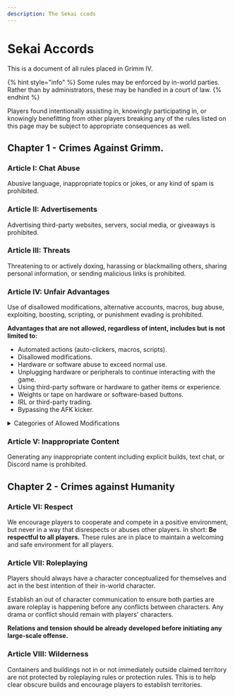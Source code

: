 ```yaml
---
description: The Sekai ccods
---
```


# Sekai Accords

This is a document of all rules placed in Grimm IV.

{% hint style="info" %}
Some rules may be enforced by in-world parties. Rather than by administrators, these may be handled in a court of law.
{% endhint %}

Players found intentionally assisting in, knowingly participating in, or knowingly benefitting from other players breaking any of the rules listed on this page may be subject to appropriate consequences as well.

## Chapter 1 - Crimes Against Grimm.

### Article I: Chat Abuse

Abusive language, inappropriate topics or jokes, or any kind of spam is prohibited.

### Article II: Advertisements

Advertising third-party websites, servers, social media, or giveaways is prohibited.

### Article III: Threats

Threatening to or actively doxing, harassing or blackmailing others, sharing personal information, or sending malicious links is prohibited.

### Article IV: Unfair Advantages

Use of disallowed modifications, alternative accounts, macros, bug abuse, exploiting, boosting, scripting, or punishment evading is prohibited.

**Advantages that are not allowed, regardless of intent, includes but is not limited to:**

* Automated actions (auto-clickers, macros, scripts).
* Disallowed modifications.
* Hardware or software abuse to exceed normal use.
* Unplugging hardware or peripherals to continue interacting with the game.
* Using third-party software or hardware to gather items or experience.
* Weights or tape on hardware or software-based buttons.
* IRL or third-party trading.
* Bypassing the AFK kicker.

<details>

<summary>Categories of Allowed Modifications</summary>

Provided below is a list of the categories of modifications we permit on the server, along with an explanation of what each of these categories does and does not include and permit. If a modification does not fit into one of these categories, it should be assumed that it is disallowed by default.

### Client Performance Improvement Modifications

Modifications that simply seek to improve the performance of the Minecraft client without making changes to the game itself, such as those which improve the FPS of the Minecraft client.

### Aesthetic Modifications

Modifications that change only the look and feel of the game without modifying gameplay, such as standard shader modifications or even resource packs. However, these **must not** change the properties of blocks (e.g. make non-transparent blocks transparent) or change the player's perspective (e.g. allowing them to see around or over objects they normally wouldn't be able to).

### **C**osmetic HUD Modifications

Modifications that alter the look and feel of the in-game head-up display (HUD), without adding extra information which would normally be unavailable to the player. For example, HUDs adding armor and status effects, which are available to the player in their inventory screen, are permitted, while mini-maps, other player health/armor indicators, player distance/range, etc. are not.

### Brightness & Gamma Adjustment Modifications

Modifications that alter the brightness and gamma settings of the Minecraft client, allowing you to see in darker areas that would normally be too dark to see in.

_****_

</details>

### Article V: Inappropriate Content

Generating any inappropriate content including explicit builds, text chat, or Discord name is prohibited.



## Chapter 2 - Crimes against Humanity

### Article VI: Respect

We encourage players to cooperate and compete in a positive environment, but never in a way that disrespects or abuses other players. In short: **Be respectful to all players.** These rules are in place to maintain a welcoming and safe environment for all players.

### Article VII: Roleplaying

Players should always have a character conceptualized for themselves and act in the best intention of their in-world character.

Establish an out of character communication to ensure both parties are aware roleplay is happening before any conflicts between characters. Any drama or conflict should remain with players' characters.

**Relations and tension should be already developed before initiating any large-scale offense.**&#x20;

### Article VIII: Wilderness

Containers and buildings not in or not immediately outside claimed territory are not protected by roleplaying rules or protection rules. This is to help clear obscure builds and encourage players to establish territories.

